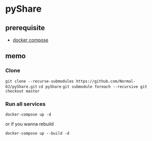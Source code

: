 # pyShare

## prerequisite

- [docker compose](https://docs.docker.com/compose/)

## memo

### Clone

`git clone --recurse-submodules https://github.com/Normal-OJ/pyShare.git`
`cd pyShare`
`git submodule foreach --recursive git checkout master`

### Run all services

`docker-compose up -d`

or if you wanna rebuild

`docker-compose up --build -d`
